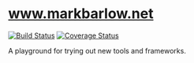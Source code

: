 # www.markbarlow.net

[![Build Status](https://travis-ci.org/marklbarlow/mb-dot-net.svg?branch=master)](https://travis-ci.org/marklbarlow/mb-dot-net)
[![Coverage Status](https://coveralls.io/repos/github/marklbarlow/mb-dot-net/badge.svg?branch=master)](https://coveralls.io/github/marklbarlow/mb-dot-net?branch=master)

A playground for trying out new tools and frameworks.